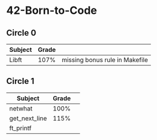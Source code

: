 # 42-Born-to-Code

## Circle 0

| Subject | Grade |  | 
| ---------- | :--------- | :----------:
| Libft | 107% | missing bonus rule in Makefile |

## Circle 1

| Subject | Grade |  | 
| ---------- | :--------- | :----------:
| netwhat | 100% |  |
| get_next_line | 115% |  |
| ft_printf | |  |

